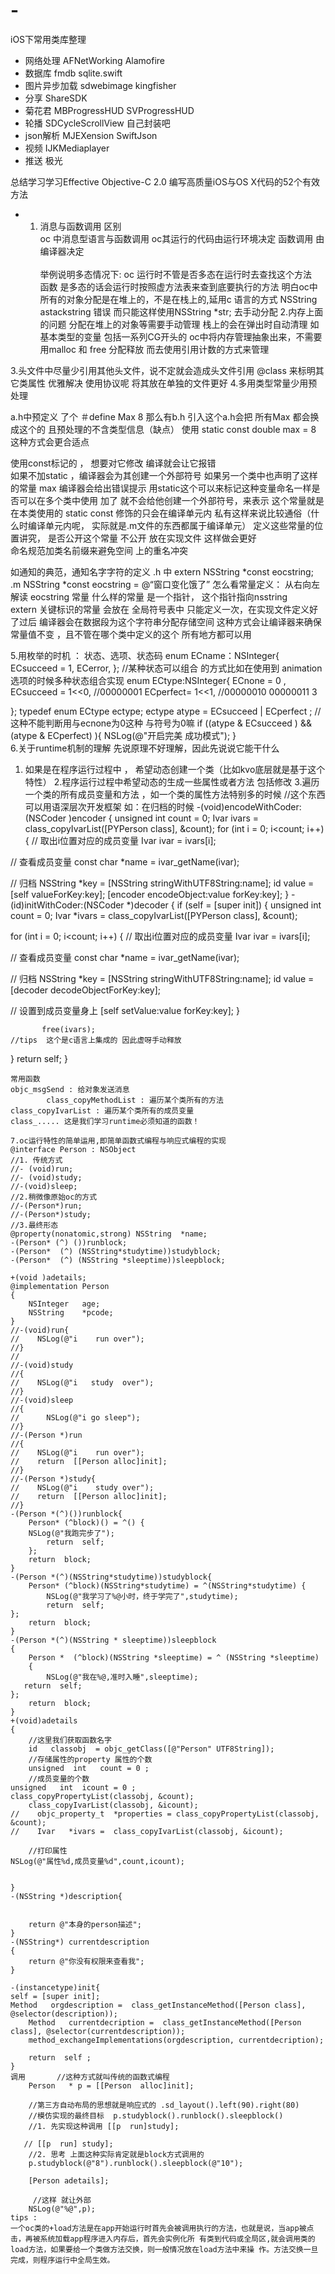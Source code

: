 # -
iOS下常用类库整理<br>
* 网络处理  AFNetWorking  Alamofire <br> 
* 数据库    fmdb          sqlite.swift<br>
* 图片异步加载 sdwebimage  kingfisher<br>
* 分享       ShareSDK     <br>
* 菊花君     MBProgressHUD SVProgressHUD<br>
* 轮播       SDCycleScrollView  自己封装吧<br>
* json解析   MJEXension    SwiftJson<br>
* 视频       IJKMediaplayer<br>
* 推送       极光  <br>        



总结学习学习Effective Objective-C 2.0  编写高质量iOS与OS X代码的52个有效方法<br>
* 1. 消息与函数调用 区别<br>
oc 中消息型语言与函数调用  oc其运行的代码由运行环境决定   函数调用 由编译器决定 <br>    
举例说明多态情况下: 	oc                    运行时不管是否多态在运行时去查找这个方法<br>
函数			  是多态的话会运行时按照虚方法表来查到底要执行的方法
明白oc中所有的对象分配是在堆上的，不是在栈上的,延用c  语言的方式
NSString    astackstring   错误    而只能这样使用NSString  *str; 去手动分配
2.内存上面的问题
分配在堆上的对象等需要手动管理  栈上的会在弹出时自动清理  如基本类型的变量 包括一系列CG开头的
oc中将内存管理抽象出来，不需要用malloc  和 free 分配释放 而去使用引用计数的方式来管理

3.头文件中尽量少引用其他头文件，说不定就会造成头文件引用
@class  来标明其它类属性  优雅解决
使用协议呢 将其放在单独的文件更好
4.多用类型常量少用预处理

a.h中预定义 了个  ＃define  Max    8  那么有b.h 引入这个a.h会把 所有Max 都会换成这个的   且预处理的不含类型信息（缺点）
使用  static   const   double   max = 8 这种方式会更合适点

使用const标记的 ， 想要对它修改 编译就会让它报错  
如果不加static ，编译器会为其创建一个外部符号  如果另一个类中也声明了这样的常量 max 编译器会给出错误提示
用static这个可以来标记这种变量命名一样是否可以在多个类中使用
加了 就不会给他创建一个外部符号，来表示 这个常量就是在本类使用的
static  const  修饰的只会在编译单元内 私有这样来说比较通俗（什么时编译单元内呢， 实际就是.m文件的东西都属于编译单元）
定义这些常量的位置讲究， 是否公开这个常量  不公开  放在实现文件    这样做会更好  
命名规范加类名前缀来避免空间 上的重名冲突

如通知的典范，通知名字字符的定义   .h  中  extern  NSString   *const   eocstring;   .m NSString  *const    eocstring = @“窗口变化饿了”
怎么看常量定义： 从右向左解读  eocstring 常量 什么样的常量  是一个指针， 这个指针指向nsstring  
extern   关键标识的常量 会放在 全局符号表中   只能定义一次，在实现文件定义好了过后  编译器会在数据段为这个字符串分配存储空间
这种方式会让编译器来确保常量值不变 ，且不管在哪个类中定义的这个 所有地方都可以用

5.用枚举的时机 ： 状态、选项、状态码
enum  ECname：NSInteger{
ECsucceed =  1,
ECerror,
};
//某种状态可以组合   的方式比如在使用到 animation  选项的时候多种状态组合实现
enum   ECtype:NSInteger{
ECnone = 0 ,
ECsucceed = 1<<0,  //00000001
ECperfect= 1<<1,   //00000010   00000011  3

};
typedef enum  ECtype    ectype;
ectype    atype = ECsucceed | ECperfect ;
//这种不能判断用与ecnone为0这种 与符号为0嘛
if ((atype & ECsucceed )  && (atype & ECperfect) ){
NSLog(@"开启完美 成功模式");
}         
6.关于runtime机制的理解
先说原理不好理解，因此先说说它能干什么
1.  如果是在程序运行过程中 ， 希望动态创建一个类（比如kvo底层就是基于这个特性）
2.程序运行过程中希望动态的生成一些属性或者方法 包括修改
3.遍历一个类的所有成员变量和方法 ，如一个类的属性方法特别多的时候
//这个东西 可以用语深层次开发框架
如：在归档的时候
-(void)encodeWithCoder:(NSCoder )encoder { 
unsigned int count = 0; 
Ivar ivars = class_copyIvarList([PYPerson class], &count);
for (int i = 0; i<count; i++) {
// 取出i位置对应的成员变量
Ivar ivar = ivars[i];

// 查看成员变量
const char *name = ivar_getName(ivar);

// 归档
NSString *key = [NSString stringWithUTF8String:name];
id value = [self valueForKey:key];
[encoder encodeObject:value forKey:key];
}
-(id)initWithCoder:(NSCoder *)decoder { if (self = [super init]) {
unsigned int count = 0;
Ivar *ivars = class_copyIvarList([PYPerson class], &count);

for (int i = 0; i<count; i++) {
// 取出i位置对应的成员变量
Ivar ivar = ivars[i];

// 查看成员变量
const char *name = ivar_getName(ivar);

// 归档
NSString *key = [NSString stringWithUTF8String:name];
id value = [decoder decodeObjectForKey:key];

// 设置到成员变量身上
[self setValue:value forKey:key];
}

	       free(ivars);
	//tips  这个是c语言上集成的 因此虚呀手动释放
} return self;
	 }
	
	常用函数
	objc_msgSend : 给对象发送消息
	   		class_copyMethodList : 遍历某个类所有的方法
	class_copyIvarList : 遍历某个类所有的成员变量
	class_..... 这是我们学习runtime必须知道的函数！

	7.oc运行特性的简单运用,即简单函数式编程与响应式编程的实现
	@interface Person : NSObject
	//1. 传统方式
	//- (void)run;
	//- (void)study;
	//-(void)sleep;
	//2.稍微像原始oc的方式
	//-(Person*)run;
	//-(Person*)study;
	//3.最终形态
	@property(nonatomic,strong) NSString  *name;
	-(Person* (^) ())runblock;
	-(Person*  (^) (NSString*studytime))studyblock;
	-(Person*  (^) (NSString *sleeptime))sleepblock;
	
	+(void )adetails;
	@implementation Person
	{
	    NSInteger   age;
	    NSString    *pcode;
	}
	//-(void)run{
	//    NSLog(@"i    run over");
	//}
	//
	//-(void)study
	//{
	//    NSLog(@"i   study  over");
	//}
	//-(void)sleep
	//{
	//      NSLog(@"i go sleep");
	//}
	//-(Person *)run
	//{
	//    NSLog(@"i    run over");
	//    return  [[Person alloc]init];
	//}
	//-(Person *)study{
	//    NSLog(@"i    study over");
	//    return  [[Person alloc]init];
	//}
	-(Person *(^)())runblock{
	    Person* (^block)() = ^() {
        NSLog(@"我跑完步了");
	        return  self;
	    };
	    return  block;
	}
	-(Person *(^)(NSString*studytime))studyblock{
	    Person* (^block)(NSString*studytime) = ^(NSString*studytime) {
	        NSLog(@"我学习了%@小时，终于学完了",studytime);
	        return  self;
    };
	    return  block;
	}
	-(Person *(^)(NSString * sleeptime))sleepblock
	{
	    Person *  (^block)(NSString *sleeptime) = ^ (NSString *sleeptime)
	    {
	        NSLog(@"我在%@,准时入睡",sleeptime);
       return  self;
    };
	    return  block;
	}
	+(void)adetails
	{
	    //这里我们获取函数名字
	    id   classobj  = objc_getClass([@"Person" UTF8String]);
	    //存储属性的property 属性的个数
	    unsigned  int   count = 0 ;
	    //成员变量的个数
    unsigned   int  icount = 0 ;
    class_copyPropertyList(classobj, &count);
	    class_copyIvarList(classobj, &icount);
	//    objc_property_t  *properties = class_copyPropertyList(classobj, &count);
	//    Ivar   *ivars =  class_copyIvarList(classobj, &icount);
	    
	    //打印属性
    NSLog(@"属性%d,成员变量%d",count,icount);
	    
   
	}
	-(NSString *)description{
	    
	    
	    return @"本身的person描述";
	}
	-(NSString*) currentdescription
	{
	    return @"你没有权限来查看我";
	}
	
	-(instancetype)init{
    self = [super init];
    Method   orgdescription =  class_getInstanceMethod([Person class], @selector(description));
	    Method   currentdecription =  class_getInstanceMethod([Person  class], @selector(currentdescription));
	    method_exchangeImplementations(orgdescription, currentdecription);
	    
	    return  self ;
	}
	调用       //这种方式就叫传统的函数式编程
	    Person   * p = [[Person  alloc]init];
	    
	    //第三方自动布局的思想就是响应式的 .sd_layout().left(90).right(80)
	    //模仿实现的最终目标  p.studyblock().runblock().sleepblock()
	    //1. 先实现这种调用 [[p  run]study];
	    
	   // [[p  run] study];
	    //2. 思考 上面这种实际肯定就是block方式调用的
	    p.studyblock(@"8").runblock().sleepblock(@"10");
	    
	    [Person adetails];
	  
	     //这样 就让外部
	    NSLog(@"%@",p);
	tips : 
	一个oc类的+load方法是在app开始运行时首先会被调用执行的方法，也就是说，当app被点击，再被系统加载app程序进入内存后，首先会实例化所 有类到代码或全局区,就会调用类的load方法，如果要给一个类做方法交换，则一般情况放在load方法中来操 作。方法交换一旦完成，则程序运行中全局生效。






